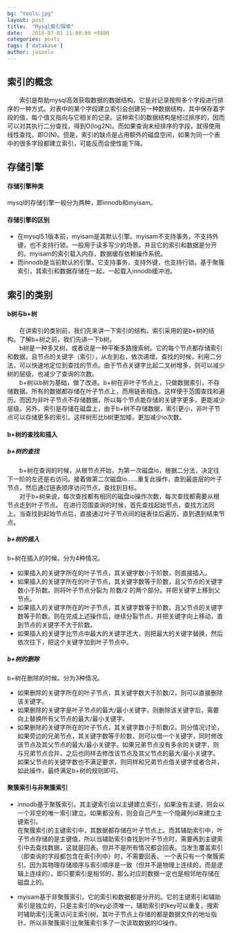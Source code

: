 ```yaml
---
bg: "tools.jpg"
layout: post
title:  "Mysql索引探索"
date:   2018-07-01 21:00:00 +0800
categories: posts
tags: ['database']
author: jasonlu
---
```



## 索引的概念
&emsp;&emsp;索引是帮助mysql高效获取数据的数据结构。它是对记录按照多个字段进行排序的一种方式。对表中的某个字段建立索引会创建另一种数据结构，其中保存着字段的值，每个值又指向与它相关的记录。这种索引的数据结构是经过排序的，因而可以对其执行二分查找，得到O(log2N)。而如果查询未经排序的字段，就得使用线性查找，即O(N)。但是，索引的缺点是占用额外的磁盘空间，如果为同一个表中的很多字段都建立索引，可能反而会使性能下降。

## 存储引擎
#### 存储引擎种类
mysql的存储引擎一般分为两种，即innodb和myisam。

#### 存储引擎的区别
- 在mysql5.1版本前，myisam是其默认引擎。myisam不支持事务，不支持外键，也不支持行锁。一般用于读多写少的场景。并且它的索引和数据是分开的。myisam的索引载入内存，数据缓存依赖操作系统。  
- 而innodb是当前默认的引擎。它支持事务，支持外键，也支持行锁。基于聚簇索引，其索引和数据存储在一起，一起载入innodb缓冲池。

## 索引的类别
#### b树与b+树
&emsp;&emsp;在讲索引的类别前，我们先来讲一下索引的结构。索引采用的是b+树的结构。了解b+树之前，我们先讲一下b树。  
&emsp;&emsp;b树是一种多叉树，或者说是一种平衡多路搜索树。它的每个节点都存储索引和数据。且节点的关键字（索引），从左到右，依次递增。查找的时候，利用二分法，可以快速地定位到查找的节点。由于节点关键字比起二叉树增多，则可以减少树的层级，也减少了查询的次数。  
&emsp;&emsp;b+树以b树为基础，做了改进。b+树在非叶子节点上，只做数据索引，不存储数据。所有的数据都存储在叶子节点上，而用链表相连。这样便于范围查找和遍历。而因为非叶子节点不存储数据，所以每个节点能存储的关键字更多，更能减少层级。另外，索引是存储在磁盘上，由于b+树不存储数据，索引更小，非叶子节点可以存储更多的索引。这样树形比b树更加矮，更加减少io次数。  

#### b+树的查找和插入
##### b+树的查找
&emsp;&emsp;b+树在查询的时候，从根节点开始，为第一次磁盘io，根据二分法，决定往下一阶的左还是右访问。接着做第二次磁盘io......重复此操作，直到最底层的叶子节点，然后通过链表顺序访问节点，查找到目标。  
&emsp;&emsp;对于b+树来说，每次查找都有相同的磁盘io操作次数，每次查找都需要从根节点走到叶子节点。
在进行范围查询的时候，首先查找起始节点，查找方法同上。当查找到起始节点后，直接通过叶子节点间的链表往后遍历，直到遇到结束节点。

##### b+树的插入
b+树在插入的时候。分为4种情况。  
- 如果插入的关键字所在的叶子节点，其关键字数小于阶数，则直接插入。  
- 如果插入的关键字所在的叶子节点，其关键字数等于阶数，且父节点的关键字数小于阶数。则将叶子节点分裂为 阶数/2 的两个部分。并把关键字上移到父节点。
- 如果插入的关键字所在的叶子节点，其关键字数等于阶数，且父节点的关键字数等于阶数。则在完成上述操作后，继续分裂节点，并把关键字向上移动，直到节点的关键字不大于阶数。  
- 如果插入的关键字比节点中最大的关键字还大，则把最大的关键字替换，然后依次往下，把这个关键字加到叶子节点中。

##### b+树的删除
b+树在删除的时候。分为3种情况。  
- 如果删除的关键字所在的叶子节点，其关键字数大于阶数/2，则可以直接删除该关键字。  
- 如果删除的关键字是叶子节点的最大/最小关键字，则删除该关键字后，需要向上替换所有父节点的最大/最小关键字。  
- 如果删除的关键字所在的叶子节点，其关键字数小于阶数/2。则分情况讨论，如果旁边的兄弟节点，其关键字数等于阶数，则可以借一个关键字，同时修改该节点及其父节点的最大/最小关键字。如果兄弟节点没有多余的关键字，则与兄弟节点合并，之后也同样去修改该节点及其父节点的最大/最小关键字。如果父节点的关键字数也不满足要求，则同样和兄弟节点借关键字或者合并，如此操作，最终满足b+树的规则即可。


#### 聚簇索引与非聚簇索引

- innodb基于聚簇索引。其主键索引会以主键建立索引，如果没有主键，则会以一个非空的唯一索引建立。如果都没有，则会自己产生一个隐藏列id来建立主键索引。  
在聚簇索引的主键索引中，其数据都存储在叶子节点上。而其辅助索引中，叶子节点存储的是主键值，所以当辅助索引查找到叶子节点时，需要再到主键索引中去查找数据，这就是回表。但并不是所有情况都会回表。当发生覆盖索引（即查询的字段都包含在索引列中）时，不需要回表。
一个表只有一个聚簇索引。因为其物理存储顺序与索引顺序是一致（但并不是物理上连续的，而是逻辑上连续的）。即只要索引是相邻的，那么对应的数据一定也是相邻地存储在磁盘上的。

- myisam基于非聚簇索引。它的索引和数据都是分开的。它的主键索引和辅助索引是独立的，只是主索引的key必须唯一，辅助索引的key可以重复，搜索时辅助索引无需访问主索引树。其叶子节点上存储的都是数据文件的地址指针。所以非聚簇索引比聚簇索引多了一次读取数据的IO操作。
